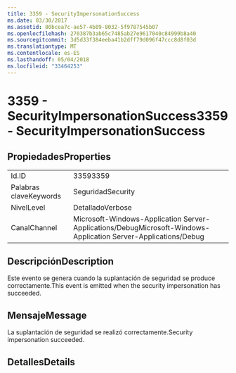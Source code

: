 ```yaml
---
title: 3359 - SecurityImpersonationSuccess
ms.date: 03/30/2017
ms.assetid: 80bcea7c-ae57-4b89-8032-5f9787545b07
ms.openlocfilehash: 270387b3ab65c7485ab27e9617040c84999b8a40
ms.sourcegitcommit: 3d5d33f384eeba41b2dff79d096f47ccc8d8f03d
ms.translationtype: MT
ms.contentlocale: es-ES
ms.lasthandoff: 05/04/2018
ms.locfileid: "33464253"
---
```

# <a name="3359---securityimpersonationsuccess"></a><span data-ttu-id="dff10-102">3359 - SecurityImpersonationSuccess</span><span class="sxs-lookup"><span data-stu-id="dff10-102">3359 - SecurityImpersonationSuccess</span></span>
## <a name="properties"></a><span data-ttu-id="dff10-103">Propiedades</span><span class="sxs-lookup"><span data-stu-id="dff10-103">Properties</span></span>  
  
|||  
|-|-|  
|<span data-ttu-id="dff10-104">Id.</span><span class="sxs-lookup"><span data-stu-id="dff10-104">ID</span></span>|<span data-ttu-id="dff10-105">3359</span><span class="sxs-lookup"><span data-stu-id="dff10-105">3359</span></span>|  
|<span data-ttu-id="dff10-106">Palabras clave</span><span class="sxs-lookup"><span data-stu-id="dff10-106">Keywords</span></span>|<span data-ttu-id="dff10-107">Seguridad</span><span class="sxs-lookup"><span data-stu-id="dff10-107">Security</span></span>|  
|<span data-ttu-id="dff10-108">Nivel</span><span class="sxs-lookup"><span data-stu-id="dff10-108">Level</span></span>|<span data-ttu-id="dff10-109">Detallado</span><span class="sxs-lookup"><span data-stu-id="dff10-109">Verbose</span></span>|  
|<span data-ttu-id="dff10-110">Canal</span><span class="sxs-lookup"><span data-stu-id="dff10-110">Channel</span></span>|<span data-ttu-id="dff10-111">Microsoft-Windows-Application Server-Applications/Debug</span><span class="sxs-lookup"><span data-stu-id="dff10-111">Microsoft-Windows-Application Server-Applications/Debug</span></span>|  
  
## <a name="description"></a><span data-ttu-id="dff10-112">Descripción</span><span class="sxs-lookup"><span data-stu-id="dff10-112">Description</span></span>  
 <span data-ttu-id="dff10-113">Este evento se genera cuando la suplantación de seguridad se produce correctamente.</span><span class="sxs-lookup"><span data-stu-id="dff10-113">This event is emitted when the security impersonation has succeeded.</span></span>  
  
## <a name="message"></a><span data-ttu-id="dff10-114">Mensaje</span><span class="sxs-lookup"><span data-stu-id="dff10-114">Message</span></span>  
 <span data-ttu-id="dff10-115">La suplantación de seguridad se realizó correctamente.</span><span class="sxs-lookup"><span data-stu-id="dff10-115">Security impersonation succeeded.</span></span>  
  
## <a name="details"></a><span data-ttu-id="dff10-116">Detalles</span><span class="sxs-lookup"><span data-stu-id="dff10-116">Details</span></span>

